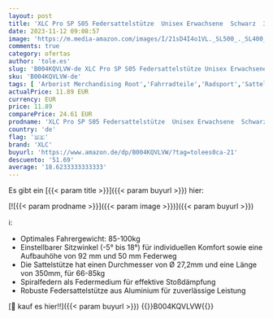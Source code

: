 ```yaml
---
layout: post
title: 'XLC Pro SP S05 Federsattelstütze  Unisex Erwachsene  Schwarz  350mm - Hochwertige & Verstellbare Sattelstütze für Komfort und Leistung'
date: 2023-11-12 09:08:57
image: 'https://m.media-amazon.com/images/I/21sD4I4o1VL._SL500_._SL400_.jpg'
comments: true
category: ofertas
author: 'tole.es'
slug: 'B004KQVLVW-de XLC Pro SP S05 Federsattelstütze Unisex Erwachsene Schwarz...'
sku: 'B004KQVLVW-de'
tags: [ 'Arborist Merchandising Root','Fahrradteile','Radsport','Sattelstützen','Self Service','Special Features Stores','Sport','Sport & Freizeit','Sportausrüstung & -bekleidung','Sports-Promotions','Werkzeug & Flickzeug','ef3a019d-6628-41d5-b303-291126686917_0','ef3a019d-6628-41d5-b303-291126686917_7401','xlc','🇩🇪', ]
actualPrice: 11.89 EUR
currency: EUR
price: 11.89
comparePrice: 24.61 EUR
prodname: 'XLC Pro SP S05 Federsattelstütze  Unisex Erwachsene  Schwarz  350mm - Hochwertige & Verstellbare Sattelstütze für Komfort und Leistung'
country: 'de'
flag: '🇩🇪'
brand: 'XLC'
buyurl: 'https://www.amazon.de/dp/B004KQVLVW/?tag=tolees0ca-21'
descuento: '51.69'
average: '18.6233333333333'
---
```


Es gibt ein [{{< param title >}}]({{< param buyurl >}}) hier:

[![{{< param prodname >}}]({{< param image >}})]({{< param buyurl >}})

ℹ️:

- Optimales Fahrergewicht: 85-100kg
- Einstellbarer Sitzwinkel (-5° bis 18°) für individuellen Komfort sowie eine Aufbauhöhe von 92 mm und 50 mm Federweg
- Die Sattelstütze hat einen Durchmesser von Ø 27,2mm und eine Länge von 350mm, für 66-85kg
- Spiralfedern als Federmedium für effektive Stoßdämpfung
- Robuste Federsattelstütze aus Aluminium für zuverlässige Leistung

[🛒 kauf es hier!!]({{< param buyurl >}})
{{<world>}}B004KQVLVW{{</world>}}
